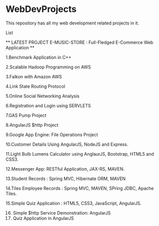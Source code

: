 # WebDevProjects
This repository has all my web development related projects in it.

List

**
LATEST PROJECT
E-MUSIC-STORE :  Full-Fledged E-Commerce Web Application
**

1.Benchmark Application in C++

2.Scalable Hadoop Programming on AWS

3.Falkon with Amazon AWS

4.Link State Routing Protocol

5.Online Social Networking Analysis

6.Registration and Login using SERVLETS

7.GAS Pump Project

8.AngularJS $http Project

9.Google App Engine: File Operations Project

10.Customer Details Using AngularJS, NodeJS and Express.

11.Light Bulb Lumens Calculator using AnglaurJS, Bootstrap, HTML5 and CSS3.

12.Messenger App: RESTful Application, JAX-RS, MAVEN.

13.Student Records : Spring MVC, Hibernate ORM, MAVEN

14.Tiles Employee Records : Spring MVC, MAVEN, SPring JDBC, Apache Tiles.

15.Simple Quiz Application : HTML5, CSS3, JavaScript, AngularJS.

16. Simple $http Service Demonstration: AngularJS
17. Quiz Application in AngularJS
